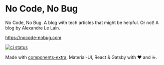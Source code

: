 # No Code, No Bug

No Code, No Bug. A blog with tech articles that might be helpful. Or not! A blog by Alexandre Le Lain.

https://nocode-nobug.com

[![ci status](https://travis-ci.org/alexandre-lelain/nocode-nobug.svg?branch=master)](https://travis-ci.org/alexandre-lelain/nocode-nobug)

Made with [components-extra](https://components-extra.netlify.app/), Material-UI, React & Gatsby with ❤️ and ☕️.
